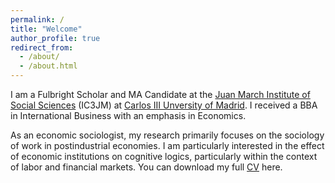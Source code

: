 ```yaml
---
permalink: /
title: "Welcome"
author_profile: true
redirect_from: 
  - /about/
  - /about.html
---
```


I am a Fulbright Scholar and MA Candidate at the [Juan March Institute of Social Sciences](https://ic3jm.es) (IC3JM) at [Carlos III Unversity of Madrid](https://www.uc3m.es/Home). I received a BBA in International Business with an emphasis in Economics.

As an economic sociologist, my research primarily focuses on the sociology of work in postindustrial economies. I am particularly interested in the effect of economic institutions on cognitive logics, particularly within the context of labor and financial markets. You can download my full [CV](files/New_CV__August_2025_.pdf) here.